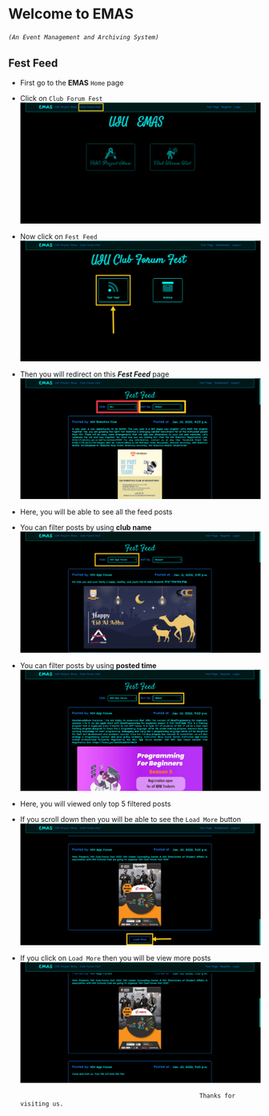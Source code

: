 # Welcome to EMAS 
###### `(An Event Management and Archiving System)`


## Fest Feed
* First go to the **EMAS** `Home` page
* Click on `Club Forum Fest`
![EMAS Home Page](images_144/EMAS_Home_Page.png)
* Now click on `Fest Feed`
![UIU Club Forum Fest](images_144/UIU_Club_Forum_Fest.png)
* Then you will redirect on this ***Fest Feed*** page
![Fest Feed](images_144/Fest_feed.png)
* Here, you will be able to see all the feed posts 
* You can filter posts by using **club name**
![Club Name](images_144/Club_Name.png)
* You can filter posts by using **posted time**
![Sort By](images_144/Sort_By.png)
* Here, you will viewed only top 5 filtered posts
* If you scroll down then you will be able to see the `Load More` button 
![Load More Button](images_144/Load_More.png)
* If you click on `Load More` then you will be view more posts
![More Loaded Posts](images_144/Load_more_posts.PNG)

                                                        Thanks for visiting us.